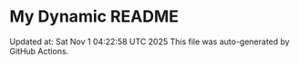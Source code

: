 # My Dynamic README
Updated at: Sat Nov  1 04:22:58 UTC 2025
This file was auto-generated by GitHub Actions.
